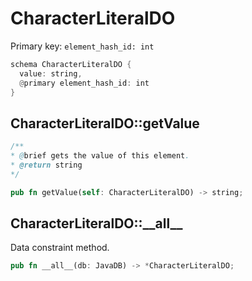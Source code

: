# CharacterLiteralDO

Primary key: `element_hash_id: int`

```rust
schema CharacterLiteralDO {
  value: string,
  @primary element_hash_id: int
}
```
## CharacterLiteralDO::getValue

```java
/**
* @brief gets the value of this element.
* @return string
*/
```
```rust
pub fn getValue(self: CharacterLiteralDO) -> string;
```
## CharacterLiteralDO::\_\_all\_\_

Data constraint method.

```rust
pub fn __all__(db: JavaDB) -> *CharacterLiteralDO;
```
